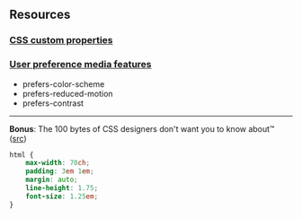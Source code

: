 ## Resources
### [CSS custom properties](https://developer.mozilla.org/en-US/docs/Web/CSS/--*)
### [User preference media features](https://drafts.csswg.org/mediaqueries-5/#mf-user-preferences)
  - prefers-color-scheme
  - prefers-reduced-motion
  - prefers-contrast
---
**Bonus**: The 100 bytes of CSS designers don't want you to know about™ ([src](https://www.swyx.io/css-100-bytes/))
```css
html {
    max-width: 70ch;
    padding: 3em 1em;
    margin: auto;
    line-height: 1.75;
    font-size: 1.25em;
}
```
